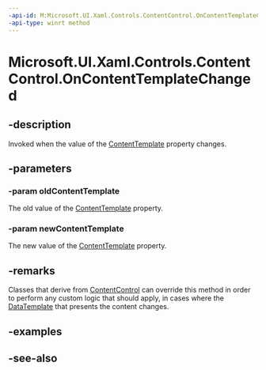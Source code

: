 ```yaml
---
-api-id: M:Microsoft.UI.Xaml.Controls.ContentControl.OnContentTemplateChanged(Microsoft.UI.Xaml.DataTemplate,Microsoft.UI.Xaml.DataTemplate)
-api-type: winrt method
---
```


<!-- Method syntax
virtual protected void OnContentTemplateChanged(Windows.UI.Xaml.DataTemplate oldContentTemplate, Windows.UI.Xaml.DataTemplate newContentTemplate)
-->

# Microsoft.UI.Xaml.Controls.ContentControl.OnContentTemplateChanged

## -description
Invoked when the value of the [ContentTemplate](contentcontrol_contenttemplate.md) property changes.

## -parameters
### -param oldContentTemplate
The old value of the [ContentTemplate](contentcontrol_contenttemplate.md) property.

### -param newContentTemplate
The new value of the [ContentTemplate](contentcontrol_contenttemplate.md) property.

## -remarks
Classes that derive from [ContentControl](contentcontrol.md) can override this method in order to perform any custom logic that should apply, in cases where the [DataTemplate](../microsoft.ui.xaml/datatemplate.md) that presents the content changes.
<!-- TODO: does this fire when the selector does it? Would guess yes. Find an implementation.-->

## -examples

## -see-also
